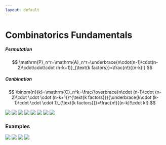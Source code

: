 ```yaml
---
layout: default
---
```


# Combinatorics Fundamentals

##### Permutation

$$
\mathrm{P}_n^r=\mathrm{A}_n^r=\underbrace{n\cdot(n-1)\cdot(n-2)\cdot\cdot\cdot (n-k+1)}_{\text{k factors}}=\frac{n!}{(n-k)!}
$$

##### Conbination

$$
\binom{n}{k}=\mathrm{C}_n^k=\frac{\overbrace{n\cdot (n-1)\cdot (n-2)\cdot \cdot \cdot (n-k+1)}^{\text{k factors}}}{\underbrace{k\cdot (k-1)\cdot \cdot \cdot 1}_{\text{k factors}}}=\frac{n!}{(n-k)!\cdot k!}
$$

<img src="assets\001_combinatorics_0_1.png">

<img src="assets\001_combinatorics_0_2.png">

<img src="assets\001_combinatorics_0_3.png">

<img src="assets\001_combinatorics_0_4.png">

<img src="assets\001_combinatorics_0_5.png">

<img src="assets\001_combinatorics_1newton_th_1.png">

<img src="assets\001_combinatorics_1newton_th_2.png">

<img src="assets\001_combinatorics_1newton_th_3.png">

### Examples

<img src="assets\001_combinatorics_2example_1.png">

<img src="assets\001_combinatorics_2example_2.png">

<img src="assets\001_combinatorics_2example_3.png">

<img src="assets\001_combinatorics_2example_4.png">